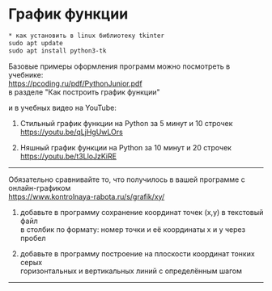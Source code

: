 # График функции  

```txt
* как установить в linux библиотеку tkinter
sudo apt update
sudo apt install python3-tk
```

Базовые примеры оформления программ можно посмотреть в учебнике:  
https://pcoding.ru/pdf/PythonJunior.pdf  
в разделе "Как построить график функции"  

и в учебных видео на YouTube:  
1) Стильный график функции на Python за 5 минут и 10 строчек  
https://youtu.be/qLjHgUwLOrs  

2) Няшный график функции на Python за 10 минут и 20 строчек  
https://youtu.be/t3LloJzKiRE  

---  

Обязательно сравнивайте то, что получилось в вашей программе с онлайн-графиком  
https://www.kontrolnaya-rabota.ru/s/grafik/xy/  

1) добавьте в программу сохранение координат точек (x,y) в текстовый файл  
в столбик по формату: номер точки и её координаты x и y через пробел  

2) добавьте в программу построение на плоскости координат тонких серых  
горизонтальных и вертикальных линий с определённым шагом  

---  

